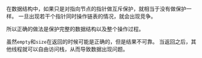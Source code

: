 在数据结构中，如果只是对指向节点的指针做互斥保护，就相当于没有做保护一样。
一旦出现若干个指针同时操作链表的情况，就会出现竞争。

所以正确的做法是保护完整的数据结构以及整个操作过程。

虽然`empty`和`size`在返回的时候可能是正确的，但是结果不可靠。
当返回之后，其他线程就可以自由访问栈，从而导致数据出现问题。
